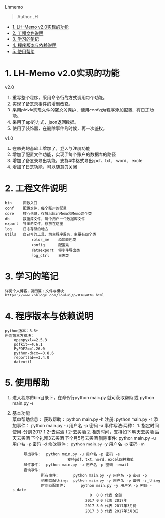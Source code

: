 
 Lhmemo

> Author:LH

<!-- TOC -->

- [1. LH-Memo v2.0实现的功能](#1-lh-memo-v20实现的功能)
- [2. 工程文件说明](#2-工程文件说明)
- [3. 学习的笔记](#3-学习的笔记)
- [4. 程序版本与依赖说明](#4-程序版本与依赖说明)
- [5. 使用帮助](#5-使用帮助)

<!-- /TOC -->

# 1. LH-Memo v2.0实现的功能
v2.0  
1. 重写整个程序，采用命令行的方式调用每个功能。
2. 实现了备忘录事件的增删改查。
3. 采用pickle实现文件的密文的保护，使用config为程序添加配置，有日志功能。
2. 采用了api的方式，json返回数据。
3. 使用了装饰器，在删除事件的时候，再一次鉴权。


v1.0  
1. 在原先的基础上增加了，登入与注册功能
2. 增加了配置文件功能，实现了每个账户的数据库的路径
3. 增加了备忘录导出功能，支持4中格式导出:pdf、txt、 word、 excle
4. 增加了日志功能，可以随意的关闭


# 2. 工程文件说明
    bin     函数入口
    conf    配置文件，每个账户的配置
    core    核心代码，存放adminMemo和Memo两个类
    db      数据库文件，每个用户一个数据库文件
    export  导出的文件，存放在这里
    log     日志存储的地方
    utils   自己写的工具，为主程序服务，主要有四个类
                color_me    添加颜色类
                config      配置类
                dataexport  将事件导出类
                log_ctrl    日志类

# 3. 学习的笔记
    详见个人博客，第四篇：文件与模块
    https://www.cnblogs.com/louhui/p/8709830.html

# 4. 程序版本与依赖说明
    python版本：3.6+
    所需第三方模块：
        openpyxl==2.5.3
        pdfkit==0.6.1
        PyPDF2==1.26.0
        python-docx==0.8.6
        reportlab==3.4.0
        dateutil

# 5. 使用帮助

1. 进入程序的bin目录下，在命令行python main.py 就可获取帮助 或 python main.py -r
2. 基本功能  
                        菜单帮助信息：
            获取帮助：  python main.py -h
            注册:       python main.py -r
            添加事件：  python main.py -u 用户名 -p 密码 -a
                        事件写法:两种：
                            1. 指定时间使用-分割
                                    2017 1 2-去买酒
                                    1 2-去买酒
                            2. 相对时间，支持如下
                                明天去买酒
                                后天去买酒
                                下个礼拜3去买酒
                                下个月5号去买酒
            删除事件:   python main.py -u 用户名 -p 密码 -d
            修改事件：  python main.py -y 用户名 -p 密码 -m
            
            导出事件：  python main.py -u 用户名 -p 密码 -e
                                支持pdf，txt，word，excel四种格式
            邮件事件：  python main.py -u 用户名 -p 密码 -email
            查询事件：  
                    所有事件:       python main.py -y 用户名 -p 密码 -p
                    模糊匹配thing:  python main.py -y 用户名 -p 密码 -s_thing
                    时间匹配事件:       python main.py -y 用户名 -p 密码 -s_date
                                          0  0 0 代表 全部
                                        2017 0 0 代表 2017年
                                        2017 3 0 代表 2017年3月份
                                        2017 3 3 代表 2017年3月3日